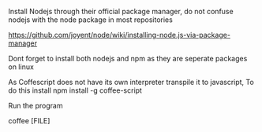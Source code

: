 Install Nodejs through their official package manager, do not confuse nodejs with the node package in most repositories

https://github.com/joyent/node/wiki/installing-node.js-via-package-manager

Dont forget to install both nodejs and npm as they are seperate packages on linux

As Coffescript does not have its own interpreter transpile it to javascript,
To do this install
npm install -g coffee-script

Run the program

coffee [FILE]

